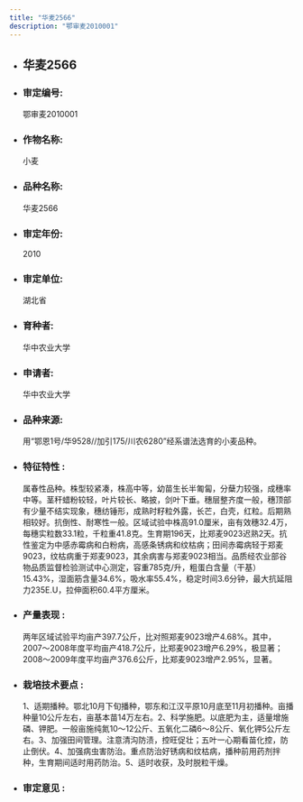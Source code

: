 ```yaml
---
title: "华麦2566"
description: "鄂审麦2010001"
---
```

* ## 华麦2566
* ###  审定编号:  
   鄂审麦2010001

*  ### 作物名称:  
   小麦

*   ###  品种名称: 
    华麦2566

*   ### 审定年份: 
    2010

*   ### 审定单位:  
    湖北省

*   ### 育种者:  
    华中农业大学

*   ### 申请者:  
    华中农业大学

*   ### 品种来源:  
    用“鄂恩1号/华9528//加引175/川农6280”经系谱法选育的小麦品种。

*   ### 特征特性 : 
    属春性品种。株型较紧凑，株高中等，幼苗生长半匍匐，分蘖力较强，成穗率中等。茎秆蜡粉较轻，叶片较长、略披，剑叶下垂。穗层整齐度一般，穗顶部有少量不结实现象，穗纺锤形，成熟时籽粒外露，长芒，白壳，红粒。后期熟相较好。抗倒性、耐寒性一般。区域试验中株高91.0厘米，亩有效穗32.4万，每穗实粒数33.1粒，千粒重41.8克。生育期196天，比郑麦9023迟熟2天。抗性鉴定为中感赤霉病和白粉病，高感条锈病和纹枯病；田间赤霉病轻于郑麦9023，纹枯病重于郑麦9023，其余病害与郑麦9023相当。品质经农业部谷物品质监督检验测试中心测定，容重785克/升，粗蛋白含量（干基）15.43%，湿面筋含量34.6%，吸水率55.4%，稳定时间3.6分钟，最大抗延阻力235E.U，拉伸面积60.4平方厘米。

*   ### 产量表现 : 
    两年区域试验平均亩产397.7公斤，比对照郑麦9023增产4.68%。其中，2007～2008年度平均亩产418.7公斤，比郑麦9023增产6.29%，极显著；2008～2009年度平均亩产376.6公斤，比郑麦9023增产2.95%，显著。

*   ### 栽培技术要点 : 
    1、适期播种。鄂北10月下旬播种，鄂东和江汉平原10月底至11月初播种。亩播种量10公斤左右，亩基本苗14万左右。2、科学施肥。以底肥为主，适量增施磷、钾肥。一般亩施纯氮10～12公斤、五氧化二磷6～8公斤、氧化钾5公斤左右。3、加强田间管理。注意清沟防渍，控旺促壮；五叶一心期看苗化控，防止倒伏。4、加强病虫害防治。重点防治好锈病和纹枯病，播种前用药剂拌种，生育期间适时用药防治。5、适时收获，及时脱粒干燥。

*   ### 审定意见 : 
    
